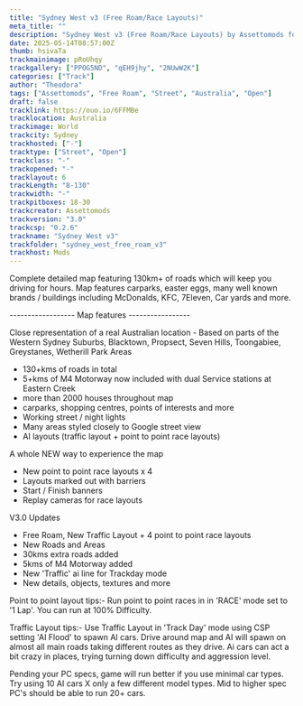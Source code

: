 ```yaml
---
title: "Sydney West v3 (Free Roam/Race Layouts)"
meta_title: ""
description: "Sydney West v3 (Free Roam/Race Layouts) by Assettomods for assetto corsa"
date: 2025-05-14T08:57:00Z
thumb: hsivaTa
trackmainimage: pRoUhqy
trackgallery: ["PPOG5ND", "qEH9jhy", "2NUwW2K"] 
categories: ["Track"]
author: "Theodora"
tags: ["Assettomods", "Free Roam", "Street", "Australia", "Open"]
draft: false
tracklink: https://ouo.io/6FFMBe
tracklocation: Australia
trackimage: World
trackcity: Sydney
trackhosted: ["-"]
tracktype: ["Street", "Open"]
trackclass: "-" 
trackopened: "-"
tracklayout: 6
trackLength: "8-130"
trackwidth: "-"
trackpitboxes: 18-30
trackcreator: Assettomods
trackversion: "3.0"
trackcsp: "0.2.6"
trackname: "Sydney West v3"
trackfolder: "sydney_west_free_roam_v3"
trackhost: Mods
---
```

Complete detailed map featuring 130km+ of roads which will keep you driving for hours. Map features carparks, easter eggs, many well known brands / buildings including McDonalds, KFC, 7Eleven, Car yards and more.

------------------ Map features -----------------

Close representation of a real Australian location - Based on parts of the Western Sydney Suburbs, Blacktown, Propsect, Seven Hills, Toongabiee, Greystanes, Wetherill Park Areas

- 130+kms of roads in total
- 5+kms of M4 Motorway now included with dual Service stations at Eastern Creek
- more than 2000 houses throughout map
- carparks, shopping centres, points of interests and more
- Working street / night lights
- Many areas styled closely to Google street view
- AI layouts (traffic layout + point to point race layouts)

A whole NEW way to experience the map

- New point to point race layouts x 4
- Layouts marked out with barriers
- Start / Finish banners
- Replay cameras for race layouts

V3.0 Updates

- Free Roam, New Traffic Layout + 4 point to point race layouts
- New Roads and Areas
- 30kms extra roads added
- 5kms of M4 Motorway added
- New 'Traffic' ai line for Trackday mode
- New details, objects, textures and more

Point to point layout tips:- Run point to point races in in 'RACE' mode set to '1 Lap'. You can run at 100% Difficulty.

Traffic Layout tips:- Use Traffic Layout in 'Track Day' mode using CSP setting 'AI Flood' to spawn AI cars. Drive around map and AI will spawn on almost all main roads taking different routes as they drive. Ai cars can act a bit crazy in places, trying turning down difficulty and aggression level.

Pending your PC specs, game will run better if you use minimal car types. Try using 10 AI cars X only a few different model types. Mid to higher spec PC's should be able to run 20+ cars.